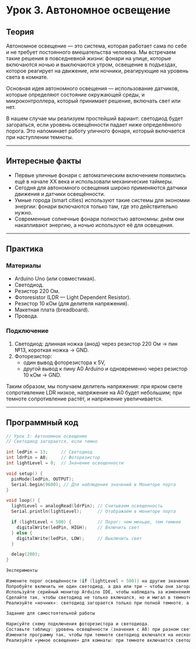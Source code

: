 # Урок 3. Автономное освещение

## Теория  

Автономное освещение — это система, которая работает сама по себе и не требует постоянного вмешательства человека. Мы встречаем такие решения в повседневной жизни: фонари на улице, которые включаются ночью и выключаются утром, освещение в подъездах, которое реагирует на движение, или ночники, реагирующие на уровень света в комнате.  

Основная идея автономного освещения — использование датчиков, которые определяют состояние окружающей среды, и микроконтроллера, который принимает решение, включать свет или нет.  

В нашем случае мы реализуем простейший вариант: светодиод будет загораться, если уровень освещённости падает ниже определённого порога. Это напоминает работу уличного фонаря, который включается при наступлении темноты.  

---

## Интересные факты  

- Первые уличные фонари с автоматическим включением появились ещё в начале XX века и использовали механические таймеры.  
- Сегодня для автономного освещения широко применяются датчики движения и датчики освещённости.  
- Умные города (smart cities) используют такие системы для экономии энергии: фонари включаются только там, где это действительно нужно.  
- Современные солнечные фонари полностью автономны: днём они накапливают энергию, а ночью используют её для освещения.  

---

## Практика  

### Материалы  

- Arduino Uno (или совместимая).  
- Светодиод.  
- Резистор 220 Ом.  
- Фотоresistor (LDR — Light Dependent Resistor).  
- Резистор 10 кОм (для делителя напряжения).  
- Макетная плата (breadboard).  
- Провода.  

### Подключение  

1. Светодиод: длинная ножка (анод) через резистор 220 Ом → пин №13, короткая ножка → GND.  
2. Фоторезистор:  
   - один вывод фоторезистора к 5V,  
   - другой вывод к пину A0 Arduino и одновременно через резистор 10 кОм → GND.  

Таким образом, мы получаем делитель напряжения: при ярком свете сопротивление LDR низкое, напряжение на A0 будет небольшим; при темноте сопротивление растёт, и напряжение увеличивается.  

---

## Программный код  

```cpp
// Урок 3: Автономное освещение
// Светодиод загорается, если темно

int ledPin = 13;     // Светодиод
int ldrPin = A0;     // Фоторезистор
int lightLevel = 0;  // Значение освещенности

void setup() {
  pinMode(ledPin, OUTPUT);
  Serial.begin(9600); // Для наблюдения значений в Мониторе порта
}

void loop() {
  lightLevel = analogRead(ldrPin); // Считываем освещенность
  Serial.println(lightLevel);      // Отображаем в мониторе порта

  if (lightLevel < 500) {          // Порог: чем меньше, тем темнее
    digitalWrite(ledPin, HIGH);    // Включить свет
  } else {
    digitalWrite(ledPin, LOW);     // Выключить свет
  }

  delay(200);
}

Эксперименты

Измените порог освещённости (if (lightLevel < 500)) на другие значения, чтобы найти оптимальный уровень срабатывания.
Попробуйте включить не один светодиод, а два или три — чтобы они загорались поочерёдно при разной степени темноты.
Используйте серийный монитор Arduino IDE, чтобы наблюдать за изменениями значений фоторезистора при разном освещении.
Сделайте так, чтобы светодиод не только включался, но и мигал в темноте.
Реализуйте «ночник»: светодиод загорается только при полной темноте, а при слабом свете остаётся выключенным.

Задание для самостоятельной работы

Нарисуйте схему подключения фоторезистора и светодиода.
Составьте таблицу: уровень освещённости (значения с A0) при разном свете (яркий, средний, тёмный).
Измените программу так, чтобы при темноте светодиод включался на несколько секунд, а затем автоматически выключался.
Реализуйте «умное освещение» для комнаты: при темноте включается светодиод, но если нажать кнопку, то светодиод можно отключить вручную.
